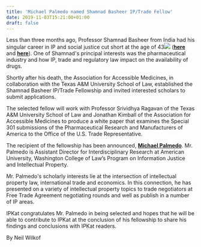 ```yaml
---
title: 'Michael Palmedo named Shamnad Basheer IP/Trade Fellow'
date: 2019-11-03T15:21:00+01:00
draft: false
---
```


  

Less than three months ago, Professor Shamnad Basheer from India had his singular career in IP and social justice cut short at the age of 43[![](https://1.bp.blogspot.com/-_nT33IFOOuY/Xb7GOdkzPwI/AAAAAAAAGx0/hum2GcV5_vcQYtnaXKnsDYjgTQHCTafgwCLcBGAsYHQ/s320/palmedo-photo2.jpg)](https://1.bp.blogspot.com/-_nT33IFOOuY/Xb7GOdkzPwI/AAAAAAAAGx0/hum2GcV5_vcQYtnaXKnsDYjgTQHCTafgwCLcBGAsYHQ/s1600/palmedo-photo2.jpg) ([**here**](http://ipkitten.blogspot.com/2019/08/tragic-news-professor-shamnad-basheer.html) and [**here**](www.ipkitten.blogspot.com/2019/08/remembering-shamnad-basheer.html)). One of Shamnad's principal interests was the pharmaceutical industry and how IP, trade and regulatory law impact on the availability of drugs.  
  
Shortly after his death, the Association for Accessible Medicines, in collaboration with the Texas A&M University School of Law, established the Shamnad Basheer IP/Trade Fellowship and invited interested scholars to submit applications.  
  
The selected fellow will work with Professor Srividhya Ragavan of the Texas A&M University School of Law and Jonathan Kimball of the Association for Accessible Medicines to produce a white paper that examines the Special 301 submissions of the Pharmaceutical Research and Manufacturers of America to the Office of the U.S. Trade Representative.  
  
The recipient of the fellowship has been announced, [**Michael Palmedo**](https://www.american.edu/profiles/staff/mpalmedo.cfm). Mr. Palmedo is Assistant Director for Interdisciplinary Research at American University, Washington College of Law’s Program on Information Justice and Intellectual Property.  
  
Mr. Palmedo's scholarly interests lie at the intersection of intellectual property law, international trade and economics. In this connection, he has presented on a variety of intellectual property topics to trade negotiators at Free Trade Agreement negotiating rounds and well as publish in a number of IP areas.  
  
IPKat congratulates Mr. Palmedo in being selected and hopes that he will be able to contribute to IPKat at the conclusion of his fellowship to share his findings and conclusions with IPKat readers.  
  
By Neil Wilkof